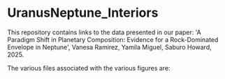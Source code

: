 # UranusNeptune_Interiors

This repository contains links to the data presented in our paper: 'A Paradigm Shift in Planetary Composition: Evidence for a Rock-Dominated Envelope in Neptune', Vanesa Ramirez, Yamila Miguel, Saburo Howard, 2025.

The various files associated with the various figures are:
